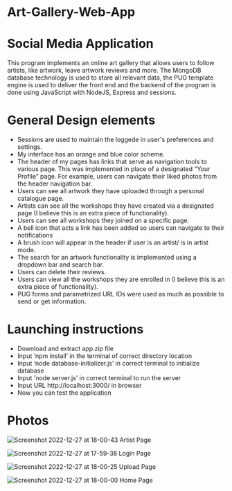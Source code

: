 # Art-Gallery-Web-App

# Social Media Application
This program implements an online art gallery that allows users to follow artists, like artwork,
leave artwork reviews and more. The MongoDB database technology is used to store all relevant data, the PUG template
engine is used to deliver the front end and the backend of the program is done using JavaScript with NodeJS, Express and
sessions.


# General Design elements

- Sessions are used to maintain the loggede in user's preferences and settings.
- My interface has an orange and blue color scheme.
- The header of my pages has links that serve as navigation tools to various page. This was implemented in place of
a designated “Your Profile” page. For example, users can navigate their liked photos from the header navigation
bar.
- Users can see all artwork they have uploaded through a personal catalogue page.
- Artists can see all the workshops they have created via a designated page (I believe this is an extra piece of
functionality).
- Users can see all workshops they joined on a specific page.
- A bell icon that acts a link has been added so users can navigate to their notifications
- A brush icon will appear in the header if user is an artist/ is in artist mode.
- The search for an artwork functionality is implemented using a dropdown bar and search bar.
- Users can delete their reviews.
- Users can view all the workshops they are enrolled in (I believe this is an extra piece of functionality).
- PUG forms and parametrized URL IDs were used as much as possible to send or get information.

# Launching instructions

- Download and extract app.zip file
- Input ‘npm install’ in the terminal of correct directory location
- Input ‘node database-initializer.js’ in correct terminal to initialize database
- Input 'node server.js' in correct terminal to run the server
- Input URL http://localhost:3000/ in browser
- Now you can test the application


# Photos
![Screenshot 2022-12-27 at 18-00-43 Artist Page](https://user-images.githubusercontent.com/92758403/209734881-b2f70692-d251-456c-9b82-5ae71a266f80.png)

![Screenshot 2022-12-27 at 17-59-38 Login Page](https://user-images.githubusercontent.com/92758403/209734862-0388e223-ea8c-4ecd-aeec-f448f1764813.png)

![Screenshot 2022-12-27 at 18-00-25 Upload Page](https://user-images.githubusercontent.com/92758403/209734956-3858f62d-9ff3-4160-a077-9bdf7670c972.png)

![Screenshot 2022-12-27 at 18-00-00 Home Page](https://user-images.githubusercontent.com/92758403/209734966-98ad49fa-7a20-4f3e-a2a5-209383e58a8f.png)





